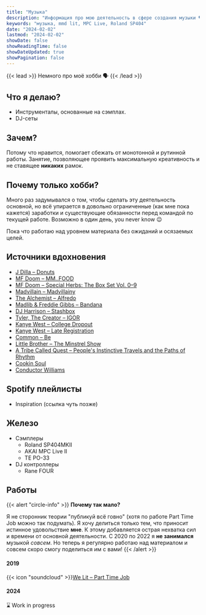```yaml
---
title: "Музыка"
description: "Информация про мою деятельность в сфере создания музыки 🗣️"
keywords: "музыка, mmd lit, MPC Live, Roland SP404"
date: "2024-02-02"
lastmod: "2024-02-02"
showDate: false
showReadingTime: false
showDateUpdated: true
showPagination: false
---
```


{{< lead >}}
Немного про моё хобби 🗣️
{{< /lead >}}

## Что я делаю?

* Инструменталы, основанные на сэмплах. 
* DJ-сеты

## Зачем?

Потому что нравится, помогает сбежать от монотонной и рутинной работы. Занятие, позволяющее проявить максимальную креативность и не ставящее **никаких** рамок.

## Почему только хобби?

Много раз задумывался о том, чтобы сделать эту деятельность основной, но всё упирается в довольно ограниченные (как мне пока кажется) заработки и существующие обязанности перед командой по текущей работе. Возможно в один день, you never know 😉 

Пока что работаю над уровнем материала без ожиданий и осязаемых целей.

## Источники вдохновения

* [J Dilla – Donuts](https://open.spotify.com/album/5fMlysqhFE0itGn4KezMBW)
* [MF Doom – MM..FOOD](https://open.spotify.com/album/1UcS2nqUhxrZjrBZ3tHk2N)
* [MF Doom – Special Herbs: The Box Set Vol. 0–9](https://open.spotify.com/album/3QiZaIVgSMuznmUNLPMG8t?si=-hiIC867Qoqpk0b1Q03KtQ)
* [Madvillain – Madvillainy](https://open.spotify.com/album/19bQiwEKhXUBJWY6oV3KZk)
* [The Alchemist – Alfredo](https://open.spotify.com/album/3znl1qe13kyjQv7KcR685N)
* [Madlib & Freddie Gibbs – Bandana](https://open.spotify.com/album/31KbO7WnDp2AjPdmRTJzdf)
* [DJ Harrison – Stashbox](https://open.spotify.com/album/4hJRgwMWIVe3Vyd3qLivRY)
* [Tyler, The Creator – IGOR](https://open.spotify.com/album/5zi7WsKlIiUXv09tbGLKsE)
* [Kanye West – College Dropout](https://open.spotify.com/album/4Uv86qWpGTxf7fU7lG5X6F)
* [Kanye West – Late Registration](https://open.spotify.com/album/5ll74bqtkcXlKE7wwkMq4g)
* [Common – Be](https://open.spotify.com/album/2UuvBxV56QWWj2uviGS0up)
* [Little Brother – The Minstrel Show](https://open.spotify.com/album/4sk7zSzYdcIetF6t6vO8Rx)
* [A Tribe Called Quest – People's Instinctive Travels and the Paths of Rhythm](https://open.spotify.com/album/3kV0i1qqudjf0PGawJ4jck)
* [Cookin Soul](https://www.youtube.com/channel/UCaFYkTAL8ykusTQR6FrZLfg)
* [Conductor Williams](https://www.youtube.com/@ConductorWilliams)


## Spotify плейлисты

* Inspiration (ссылка чуть позже)


## Железо

* Сэмплеры
    * Roland SP404MKII
    * AKAI MPC Live II
    * TE PO-33
* DJ контроллеры
    * Rane FOUR

## Работы

{{< alert "circle-info" >}}
**Почему так мало?**

Я не сторонник теории "публикуй всё говно" (хотя по работе Part Time Job можно так подумать). Я хочу делиться только тем, что приносит истинное удовольствие **мне**. К этому добавляется острая нехватка сил и времени от основной деятельности. С 2020 по 2022 я **не занимался** музыкой *совсем*. Но теперь я регулярно работаю над материалом и совсем скоро смогу поделиться им с вами!
{{< /alert >}}

#### 2019
{{< icon "soundcloud" >}}[We Lit – Part Time Job](https://soundcloud.com/welitsound/sets/part-time-job)

#### 2024
⌛️ Work in progress